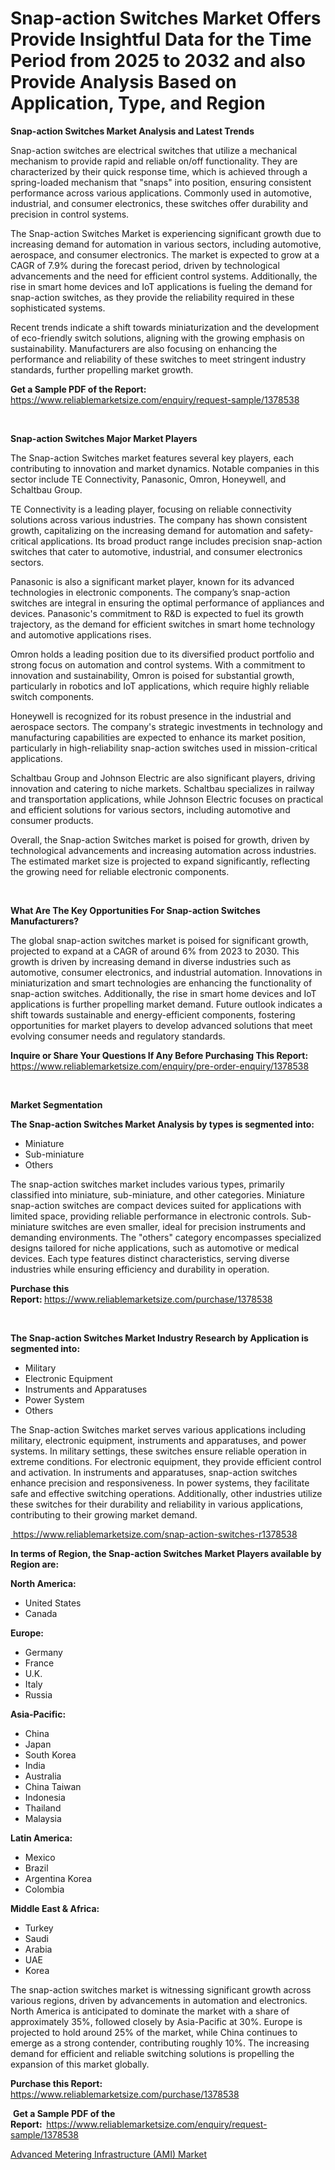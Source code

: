 <p><h1>Snap-action Switches Market Offers Provide Insightful Data for the Time Period from 2025 to 2032 and also Provide Analysis Based on Application, Type, and Region</h1></p><p><strong>Snap-action Switches Market Analysis and Latest Trends</strong></p>
<p><p>Snap-action switches are electrical switches that utilize a mechanical mechanism to provide rapid and reliable on/off functionality. They are characterized by their quick response time, which is achieved through a spring-loaded mechanism that "snaps" into position, ensuring consistent performance across various applications. Commonly used in automotive, industrial, and consumer electronics, these switches offer durability and precision in control systems.</p><p>The Snap-action Switches Market is experiencing significant growth due to increasing demand for automation in various sectors, including automotive, aerospace, and consumer electronics. The market is expected to grow at a CAGR of 7.9% during the forecast period, driven by technological advancements and the need for efficient control systems. Additionally, the rise in smart home devices and IoT applications is fueling the demand for snap-action switches, as they provide the reliability required in these sophisticated systems.</p><p>Recent trends indicate a shift towards miniaturization and the development of eco-friendly switch solutions, aligning with the growing emphasis on sustainability. Manufacturers are also focusing on enhancing the performance and reliability of these switches to meet stringent industry standards, further propelling market growth.</p></p>
<p><strong>Get a Sample PDF of the Report:&nbsp;</strong> <a href="https://www.reliablemarketsize.com/enquiry/request-sample/1378538?utm_campaign=3226&utm_medium=2&utm_source=Github&utm_content=ia&utm_term=22032025&utm_id=snap-action-switches">https://www.reliablemarketsize.com/enquiry/request-sample/1378538</a></p>
<p>&nbsp;</p>
<p><strong>Snap-action Switches Major Market Players</strong></p>
<p><p>The Snap-action Switches market features several key players, each contributing to innovation and market dynamics. Notable companies in this sector include TE Connectivity, Panasonic, Omron, Honeywell, and Schaltbau Group.</p><p>TE Connectivity is a leading player, focusing on reliable connectivity solutions across various industries. The company has shown consistent growth, capitalizing on the increasing demand for automation and safety-critical applications. Its broad product range includes precision snap-action switches that cater to automotive, industrial, and consumer electronics sectors.</p><p>Panasonic is also a significant market player, known for its advanced technologies in electronic components. The company’s snap-action switches are integral in ensuring the optimal performance of appliances and devices. Panasonic's commitment to R&D is expected to fuel its growth trajectory, as the demand for efficient switches in smart home technology and automotive applications rises.</p><p>Omron holds a leading position due to its diversified product portfolio and strong focus on automation and control systems. With a commitment to innovation and sustainability, Omron is poised for substantial growth, particularly in robotics and IoT applications, which require highly reliable switch components.</p><p>Honeywell is recognized for its robust presence in the industrial and aerospace sectors. The company's strategic investments in technology and manufacturing capabilities are expected to enhance its market position, particularly in high-reliability snap-action switches used in mission-critical applications.</p><p>Schaltbau Group and Johnson Electric are also significant players, driving innovation and catering to niche markets. Schaltbau specializes in railway and transportation applications, while Johnson Electric focuses on practical and efficient solutions for various sectors, including automotive and consumer products.</p><p>Overall, the Snap-action Switches market is poised for growth, driven by technological advancements and increasing automation across industries. The estimated market size is projected to expand significantly, reflecting the growing need for reliable electronic components.</p></p>
<p>&nbsp;</p>
<p><strong>What Are The Key Opportunities For Snap-action Switches Manufacturers?</strong></p>
<p><p>The global snap-action switches market is poised for significant growth, projected to expand at a CAGR of around 6% from 2023 to 2030. This growth is driven by increasing demand in diverse industries such as automotive, consumer electronics, and industrial automation. Innovations in miniaturization and smart technologies are enhancing the functionality of snap-action switches. Additionally, the rise in smart home devices and IoT applications is further propelling market demand. Future outlook indicates a shift towards sustainable and energy-efficient components, fostering opportunities for market players to develop advanced solutions that meet evolving consumer needs and regulatory standards.</p></p>
<p><strong>Inquire or Share Your Questions If Any Before Purchasing This Report:</strong> <a href="https://www.reliablemarketsize.com/enquiry/pre-order-enquiry/1378538?utm_campaign=3226&utm_medium=2&utm_source=Github&utm_content=ia&utm_term=22032025&utm_id=snap-action-switches">https://www.reliablemarketsize.com/enquiry/pre-order-enquiry/1378538</a></p>
<p>&nbsp;</p>
<p><strong>Market Segmentation</strong></p>
<p><strong>The Snap-action Switches Market Analysis by types is segmented into:</strong></p>
<p><ul><li>Miniature</li><li>Sub-miniature</li><li>Others</li></ul></p>
<p><p>The snap-action switches market includes various types, primarily classified into miniature, sub-miniature, and other categories. Miniature snap-action switches are compact devices suited for applications with limited space, providing reliable performance in electronic controls. Sub-miniature switches are even smaller, ideal for precision instruments and demanding environments. The "others" category encompasses specialized designs tailored for niche applications, such as automotive or medical devices. Each type features distinct characteristics, serving diverse industries while ensuring efficiency and durability in operation.</p></p>
<p><strong>Purchase this Report:&nbsp;</strong><a href="https://www.reliablemarketsize.com/purchase/1378538?utm_campaign=3226&utm_medium=2&utm_source=Github&utm_content=ia&utm_term=22032025&utm_id=snap-action-switches">https://www.reliablemarketsize.com/purchase/1378538</a></p>
<p>&nbsp;</p>
<p><strong>The Snap-action Switches Market Industry Research by Application is segmented into:</strong></p>
<p><ul><li>Military</li><li>Electronic Equipment</li><li>Instruments and Apparatuses</li><li>Power System</li><li>Others</li></ul></p>
<p><p>The Snap-action Switches market serves various applications including military, electronic equipment, instruments and apparatuses, and power systems. In military settings, these switches ensure reliable operation in extreme conditions. For electronic equipment, they provide efficient control and activation. In instruments and apparatuses, snap-action switches enhance precision and responsiveness. In power systems, they facilitate safe and effective switching operations. Additionally, other industries utilize these switches for their durability and reliability in various applications, contributing to their growing market demand.</p></p>
<p><a href="https://www.reliablemarketsize.com/snap-action-switches-r1378538?utm_campaign=3226&utm_medium=2&utm_source=Github&utm_content=ia&utm_term=22032025&utm_id=snap-action-switches">&nbsp;https://www.reliablemarketsize.com/snap-action-switches-r1378538</a></p>
<p><strong>In terms of Region, the Snap-action Switches Market Players available by Region are:</strong></p>
<p>
    <p> <strong> North America: </strong>
        <ul>
            <li>United States</li>
            <li>Canada</li>
        </ul>
        </p> 
    <p> <strong> Europe: </strong>
        <ul>
            <li>Germany</li>
            <li>France</li>
            <li>U.K.</li>
            <li>Italy</li>
            <li>Russia</li>
        </ul>
        </p> 
    <p> <strong> Asia-Pacific: </strong>
        <ul>
            <li>China</li>
            <li>Japan</li>
            <li>South Korea</li>
            <li>India</li>
            <li>Australia</li>
            <li>China Taiwan</li>
            <li>Indonesia</li>
            <li>Thailand</li>
            <li>Malaysia</li>
        </ul>
        </p> 
    <p> <strong> Latin America: </strong>
        <ul>
            <li>Mexico</li>
            <li>Brazil</li>
            <li>Argentina Korea</li>
            <li>Colombia</li>
        </ul>
        </p> 
    <p> <strong> Middle East & Africa: </strong>
        <ul>
            <li>Turkey</li>
            <li>Saudi</li>
            <li>Arabia</li>
            <li>UAE</li>
            <li>Korea</li>
        </ul>
    </p>
    </p>
<p><p>The snap-action switches market is witnessing significant growth across various regions, driven by advancements in automation and electronics. North America is anticipated to dominate the market with a share of approximately 35%, followed closely by Asia-Pacific at 30%. Europe is projected to hold around 25% of the market, while China continues to emerge as a strong contender, contributing roughly 10%. The increasing demand for efficient and reliable switching solutions is propelling the expansion of this market globally.</p></p>
<p><strong>Purchase this Report: </strong><a href="https://www.reliablemarketsize.com/purchase/1378538?utm_campaign=3226&utm_medium=2&utm_source=Github&utm_content=ia&utm_term=22032025&utm_id=snap-action-switches">https://www.reliablemarketsize.com/purchase/1378538</a></p>
<p>&nbsp;<strong>Get a Sample PDF of the Report:&nbsp;&nbsp;</strong><a href="https://www.reliablemarketsize.com/enquiry/request-sample/1378538?utm_campaign=3226&utm_medium=2&utm_source=Github&utm_content=ia&utm_term=22032025&utm_id=snap-action-switches">https://www.reliablemarketsize.com/enquiry/request-sample/1378538</a></p>
<p><strong></strong></p>
<p><p><a href="https://github.com/bedelibekwe58/Market-Research-Report-List-1/blob/main/advanced-metering-infrastructure-ami-market.md?utm_campaign=3226&utm_medium=2&utm_source=Github&utm_content=ia&utm_term=22032025&utm_id=snap-action-switches">Advanced Metering Infrastructure (AMI) Market</a></p></p>